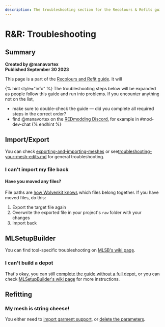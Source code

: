 ```yaml
---
description: The troubleshooting section for the Recolours & Refits guide
---
```


# R\&R: Troubleshooting

## Summary <a href="#summary" id="summary"></a>

**Created by @manavortex**\
**Published September 30 2023**

This page is a part of the [Recolours and Refit guide](broken-reference). It will&#x20;

{% hint style="info" %}
The troubleshooting steps below will be expanded as people follow this guide and run into problems. If you encounter anything not on the list,&#x20;

* make sure to double-check the guide — did you complete all required steps in the correct order?
* find @manavortex on the [REDmodding Discord](https://discord.gg/redmodding), for example in #mod-dev-chat
{% endhint %}

## Import/Export

You can check [exporting-and-importing-meshes](../../../3d-modelling/exporting-and-importing-meshes/ "mention") or see[troubleshooting-your-mesh-edits.md](../../../3d-modelling/troubleshooting-your-mesh-edits.md "mention") for general troubleshooting.

### I can't import my file back

#### Have you moved any files?&#x20;

File paths are [how Wolvenkit knows](http://127.0.0.1:5000/s/-MP\_ozZVx2gRZUPXkd4r/wolvenkit-app/usage/import-export#file-structure) which files belong together. If you have moved files, do this:

1. Export the target file again&#x20;
2. Overwrite the exported file in your project's `raw` folder with your changes
3. Import back&#x20;

## MLSetupBuilder

You can find tool-specific troubleshooting on [MLSB's wiki page](../../../modding-tools/mlsetup-builder.md#troubleshooting).

### I can't build a depot

That's okay, you can still [complete the guide without a full depot](./#netrunner-suit-preview), or you can check [MLSetupBuilder's wiki page](../../../modding-tools/mlsetup-builder.md#extract-a-partial-depot) for more instructions.



## Refitting

### My mesh is string cheese!

You either need to [import garment support](r-and-r-refitting-step-by-step.md#step-7-importing-into-wolvenkit), or [delete the parameters](../../../3d-modelling/troubleshooting-your-mesh-edits.md#my-mesh-is-string-cheese-exploding-vertices-a-puddle-on-the-floor).

